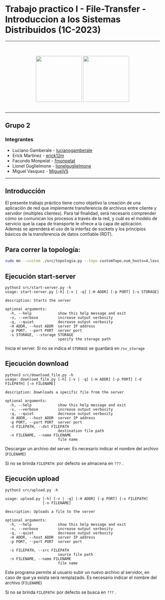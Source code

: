 # Trabajo practico I - File-Transfer - Introduccion a los Sistemas Distribuidos (1C-2023)


---


<p align="center">
<br>
<br>
  <img src="https://www.estudiaradistancia.com.ar/logos/original/logo-universidad-de-buenos-aires.webp" height=150 />
  <img  src="https://confedi.org.ar/wp-content/uploads/2020/09/fiuba_logo.jpg" height="150">
<br>
<br>
</p>

---


## Grupo 2

### Integrantes

- Luciano Gamberale - [lucianogamberale](https://github.com/lucianogamberale)
- Erick Martinez - [erick12m](https://github.com/erick12m)
- Facundo Monpelat - [fmonpelat](https://github.com/fmonpelat)
- Lionel Guglielmone - [lionelguglielmone](https://github.com/lionelguglielmone)
- Miguel Vasquez - [MiguelV5](https://github.com/MiguelV5)

---

## Introducción

El presente trabajo práctico tiene como objetivo la creación de una aplicación de red que implemente transferencia de archivos
entre cliente y servidor (multiples clientes).
Para tal finalidad, será necesario comprender cómo se comunican los procesos a través de la red, y cuál es el modelo de servicio que la capa de transporte le ofrece a la capa de aplicación. Además se aprenderá el uso de la interfaz de
sockets y los principios básicos de la transferencia de datos confiable (RDT).

## Para correr la topología:
```bash
sudo mn --custom ./src/topologia.py --topo customTopo,num_hosts=4,loss_percent=10 --mac -x
```


## Ejecución start-server

```
python3 src/start-server.py -h
usage: start-server.py [-h] [-v | -q] [-H ADDR] [-p PORT] [-s STORAGE]

description: Starts the server

optional arguments:
  -h, --help            show this help message and exit
  -v, --verbose         increase output verbosity
  -q, --quiet           decrease output verbosity
  -H ADDR, --host ADDR  server IP address
  -p PORT, --port PORT  server port
  -s STORAGE, --storage STORAGE
                        specify the storage path
```

Inicia el server.
Si no se indica el `STORAGE` se guardará en `/sv_storage` 

## Ejecución download


<!--- POSIBLE PARA AÑADIR DESPUES:  

[-saw | -gbn GO_BACK_N]   

  -saw, --stop_and_wait
                        choose Stop and Wait transfer
  -gbn GO_BACK_N, --go_back_n GO_BACK_N
                        choose Go Back N transfer

--->


```
python3 src/download_file.py -h
usage: download_file.py [-h] [-v | -q] [-H ADDR] [-p PORT] [-d FILEPATH] [-n FILENAME]

description: Downloads a specific file from the server

optional arguments:
  -h, --help            show this help message and exit
  -v, --verbose         increase output verbosity
  -q, --quiet           decrease output verbosity
  -H ADDR, --host ADDR  server IP address
  -p PORT, --port PORT  server port
  -d FILEPATH, --dst FILEPATH
                        destination file path
  -n FILENAME, --name FILENAME
                        file name
```

Descargar un archivo del server. 
Es necesario indicar el nombre del archivo (`FILENAME`)

Si no se brinda `FILEPATH`: por defecto se almacena en `???` <!---( Ver despues )--->.

## Ejecución upload

```
python3 src/upload.py -h

usage: upload.py [-h] [-v | -q] [-H ADDR] [-p PORT] [-s FILEPATH]
                 [-n FILENAME] 

description: Uploads a file to the server

optional arguments:
  -h, --help            show this help message and exit
  -v, --verbose         increase output verbosity
  -q, --quiet           decrease output verbosity
  -H ADDR, --host ADDR  server IP address
  -p PORT, --port PORT  server port
  
  -s FILEPATH, --src FILEPATH
                        source file path
  -n FILENAME, --name FILENAME
                        file name
```


Este programa permite al usuario subir un nuevo archivo al servidor, en caso de que ya exista será remplazado.
Es necesario indicar el nombre del archivo (`FILENAME`)

Si no se brinda `FILEPATH`: por defecto se busca en `???` <!---( Ver despues )--->.

